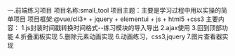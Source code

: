 一.前端练习项目
  项目名称:small_tool
  项目主题：主要是学习过程中用以实操的简单项目
  项目框架:@vue/cli3+ + jquery + elementui + js + html5 +css3
  主要内容：
    1.js封装时间戳转换时间格式--练习模块的导入导出
    2.ajax使用
    3.回到顶部功能
    4.折叠面板实现
    5.删除元素动画实现
    6.动画练习，css3,jquery
    7.图片查看器实现